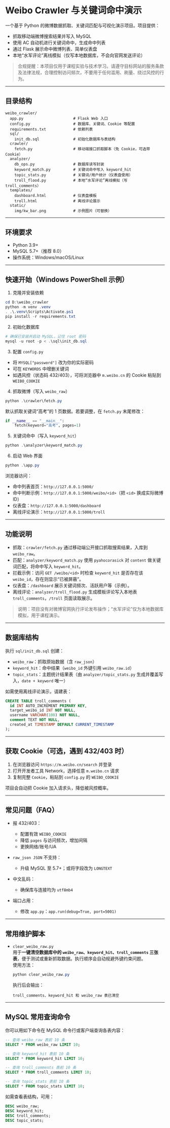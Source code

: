# Weibo Crawler 与关键词命中演示

一个基于 Python 的微博数据抓取、关键词匹配与可视化演示项目。项目提供：
- 抓取移动端微博搜索结果并写入 MySQL
- 使用 AC 自动机进行关键词命中，生成命中列表
- 通过 Flask 展示命中微博列表、简单仪表盘
- 本地“水军评论”离线模拟（仅写本地数据库，不会向官网发送评论）

> 合规提醒：本项目仅用于课程实验与技术学习。请遵守目标网站的服务条款及法律法规，合理控制访问频次，不要用于任何滥用、刷量、绕过风控的行为。

---

## 目录结构

```
weibo_crawler/
  app.py                      # Flask Web 入口
  config.py                   # 数据库、关键词、Cookie 等配置
  requirements.txt            # 依赖列表
  sql/
    init_db.sql               # 初始化数据库与表结构
  crawler/
    fetch.py                  # 移动端接口抓取脚本（免 Cookie，可选带 Cookie）
  analyzer/
    db_ops.py                 # 数据库读写封装
    keyword_match.py          # 关键词命中写入 keyword_hit
    topic_stats.py            # 关键词/用户统计（仪表盘使用）
    troll_flood.py            # 本地“水军评论”离线模拟（写 troll_comments）
  templates/
    dashboard.html            # 仪表盘模板
    troll.html                # 离线评论展示
  static/
    img/kw_bar.png            # 示例图片（可替换）
```

---

## 环境要求

- Python 3.9+
- MySQL 5.7+（推荐 8.0）
- 操作系统：Windows/macOS/Linux

---

## 快速开始（Windows PowerShell 示例）

1) 克隆并安装依赖

```powershell
cd D:\weibo_crawler
python -m venv .venv
. .\.venv\Scripts\Activate.ps1
pip install -r requirements.txt
```

2) 初始化数据库

```powershell
# 确保已安装并启动 MySQL，记住 root 密码
mysql -u root -p < .\sql\init_db.sql
```

3) 配置 `config.py`

- 将 `MYSQL["password"]` 改为你的实际密码
- 可在 `KEYWORDS` 中增删关键词
- 如遇风控（状态码 432/403），可将浏览器中 `m.weibo.cn` 的 Cookie 粘贴到 `WEIBO_COOKIE`

4) 抓取微博（写入 `weibo_raw`）

```powershell
python .\crawler\fetch.py
```

默认抓取关键词“高考”的 1 页数据。若要调整，在 `fetch.py` 末尾修改：

```python
if __name__ == "__main__":
    fetch(keyword="高考", pages=1)
```

5) 关键词命中（写入 `keyword_hit`）

```powershell
python .\analyzer\keyword_match.py
```

6) 启动 Web 界面

```powershell
python .\app.py
```

浏览器访问：
- 命中列表首页：`http://127.0.0.1:5000/`
- 命中判断示例：`http://127.0.0.1:5000/weibo/<id>`（把 `<id>` 换成实际微博 ID）
- 仪表盘：`http://127.0.0.1:5000/dashboard`
- 离线评论演示：`http://127.0.0.1:5000/troll`

---

## 功能说明

- 抓取：`crawler/fetch.py` 通过移动端公开接口抓取搜索结果，入库到 `weibo_raw`。
- 匹配：`analyzer/keyword_match.py` 使用 `pyahocorasick` 对 `content` 做关键词匹配，将命中写入 `keyword_hit`。
- 拦截示例：访问 `GET /weibo/<id>` 时检查 `keyword_hit` 是否存在该 `weibo_id`，存在则显示“已被屏蔽”。
- 仪表盘：`/dashboard` 展示关键词频次、活跃用户等（示例）。
- 离线评论：`analyzer/troll_flood.py` 生成模板评论写入本地表 `troll_comments`，`/troll` 页面读取展示。

> 说明：项目没有对微博官网执行评论发布操作；“水军评论”仅为本地数据库模拟，用于课程演示。

---

## 数据库结构

执行 `sql/init_db.sql` 创建：

- `weibo_raw`：抓取原始数据（含 `raw_json`）
- `keyword_hit`：命中结果（`weibo_id` 外键引用 `weibo_raw.id`）
- `topic_stats`：主题统计结果表（由 `analyzer/topic_stats.py` 生成并覆盖写入，`date + keyword` 唯一）

如需使用离线评论演示，请建表：

```sql
CREATE TABLE troll_comments (
  id INT AUTO_INCREMENT PRIMARY KEY,
  target_weibo_id INT NOT NULL,
  username VARCHAR(100) NOT NULL,
  comment TEXT NOT NULL,
  created_at TIMESTAMP DEFAULT CURRENT_TIMESTAMP
);
```

---

## 获取 Cookie（可选，遇到 432/403 时）

1) 在浏览器访问 `https://m.weibo.cn/search` 并登录
2) 打开开发者工具 Network，选择任意 `m.weibo.cn` 请求
3) 复制完整 `Cookie`，粘贴到 `config.py` 的 `WEIBO_COOKIE`

项目会自动把 Cookie 加入请求头，降低被风控概率。

---

## 常见问题（FAQ）

- 报 432/403：
  - 配置有效 `WEIBO_COOKIE`
  - 降低 `pages` 与访问频次，增加间隔
  - 更换网络/账号/UA

- `raw_json JSON` 不支持：
  - 升级 MySQL 至 5.7+；或将字段改为 `LONGTEXT`

- 中文乱码：
  - 确保库与连接均为 `utf8mb4`

- 端口占用：
  - 修改 `app.py`：`app.run(debug=True, port=5001)`

---

## 常用维护脚本

- `clear_weibo_raw.py`  
  用于**一键清空数据库中的 `weibo_raw`、`keyword_hit`、`troll_comments` 三张表**，便于测试或重新抓取数据。执行顺序会自动规避外键约束问题。  
  使用方法：
  ```powershell
  python clear_weibo_raw.py
  ```
  执行后会输出：  
  ```
  troll_comments、keyword_hit 和 weibo_raw 表已清空
  ```

---

## MySQL 常用查询命令

你可以用如下命令在 MySQL 命令行或客户端查询各表内容：

```sql
-- 查询 weibo_raw 表前 10 条
SELECT * FROM weibo_raw LIMIT 10;

-- 查询 keyword_hit 表前 10 条
SELECT * FROM keyword_hit LIMIT 10;

-- 查询 troll_comments 表前 10 条
SELECT * FROM troll_comments LIMIT 10;

-- 查询 topic_stats 表前 10 条
SELECT * FROM topic_stats LIMIT 10;
```

如需查看表结构，可用：

```sql
DESC weibo_raw;
DESC keyword_hit;
DESC troll_comments;
DESC topic_stats;
```


